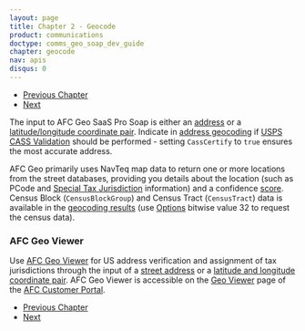 ```yaml
---
layout: page
title: Chapter 2 - Geocode
product: communications
doctype: comms_geo_soap_dev_guide
chapter: geocode
nav: apis
disqus: 0
---
```


<ul class="pager">
  <li class="previous"><a href="/communications/dev-guide_geo_soap/getting-started"><i class="glyphicon glyphicon-chevron-left"></i>Previous Chapter</a></li>
  <li class="next"><a href="/communications/dev-guide_geo_soap/geocode/address-geocoding/">Next<i class="glyphicon glyphicon-chevron-right"></i></a></li>
</ul>

The input to AFC Geo SaaS Pro Soap is either an <a class="dev-guide-link" href="/communications/dev-guide_geo_soap/geocode/address-geocoding/">address</a> or a <a class="dev-guide-link" href="/communications/dev-guide_geo_soap/geocode/lat-long-geocoding/">latitude/longitude coordinate pair</a>.  Indicate in <a class="dev-guide-link" href="/communications/dev-guide_geo_soap/geocode/address-geocoding/">address geocoding</a> if <a class="dev-guide-link" href="/communications/dev-guide_geo_soap/geocode/cass/">USPS CASS Validation</a> should be performed - setting <code>CassCertify</code> to <code>true</code> ensures the most accurate address.

AFC Geo primarily uses NavTeq map data to return one or more locations from the street databases, providing you details about the location (such as PCode and <a class="dev-guide-link" href="/communications/dev-guide_geo_soap/geocode/special-tax-jurisdictions/">Special Tax Jurisdiction</a> information) and a confidence <a class="dev-guide-link" href="/communications/dev-guide_geo_soap/geocode/scoring/">score</a>.  Census Block (<code>CensusBlockGroup</code>) and Census Tract (<code>CensusTract</code>) data is available in the <a class="dev-guide-link" href="/communications/dev-guide_geo_soap/reference/address-location/">geocoding results</a> (use <a class="dev-guide-link" href="/communications/dev-guide_geo_soap/geocode/options/">Options</a> bitwise value 32 to request the census data).

<h3>AFC Geo Viewer</h3>
Use <a class="dev-guide-link" href="https://communications.avalara.net/AFC/GeoViewer">AFC Geo Viewer</a> for US address verification and assignment of tax jurisdictions through the input of a <a class="dev-guide-link" href="/communications/dev-guide_geo_soap/geocode/address-geocoding/">street address</a> or a <a class="dev-guide-link" href="/communications/dev-guide_geo_soap/geocode/lat-long-geocoding/">latitude and longitude coordinate pair</a>.  AFC Geo Viewer is accessible on the <a class="dev-guide-link" href="https://communications.avalara.net/AFC/GeoViewer">Geo Viewer</a> page of the <a class="dev-guide-link" href="https://communications.avalara.net">AFC Customer Portal</a>.

<ul class="pager">
  <li class="previous"><a href="/communications/dev-guide_geo_soap/getting-started"><i class="glyphicon glyphicon-chevron-left"></i>Previous Chapter</a></li>
  <li class="next"><a href="/communications/dev-guide_geo_soap/geocode/address-geocoding/">Next<i class="glyphicon glyphicon-chevron-right"></i></a></li>
</ul>